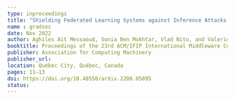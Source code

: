 ```yaml
---
type: inproceedings
title: "Shielding Federated Learning Systems against Inference Attacks with ARM TrustZone"
name : gradsec
date: Nov 2022
author: Aghiles Ait Messaoud, Sonia Ben Mokhtar, Vlad Nitu, and Valerio Schiavoni
booktitle: Proceedings of the 23rd ACM/IFIP International Middleware Conference (Middleware '22)
publisher: Association for Computing Machinery
publisher_url: 
location: Québec City, Québec, Canada
pages: 11–13
doi: https://doi.org/10.48550/arXiv.2208.05895
status:
---
```

